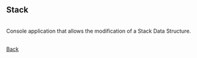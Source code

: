 ## Stack
<br/>
Console application that allows the modification of a Stack Data Structure.

<br/>[Back](https://github.com/ManuCanedo/DailyCodingChallenges-Cpp) 

